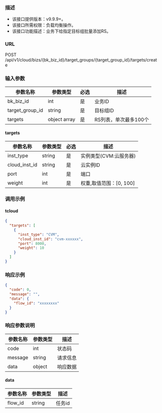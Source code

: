 ### 描述

- 该接口提供版本：v9.9.9+。
- 该接口所需权限：负载均衡操作。
- 该接口功能描述：业务下给指定目标组批量添加RS。

### URL

POST /api/v1/cloud/bizs/{bk_biz_id}/target_groups/{target_group_id}/targets/create

### 输入参数

| 参数名称          | 参数类型       | 必选 | 描述                |
|------------------|--------------|------|--------------------|
| bk_biz_id        | int          | 是   | 业务ID              |
| target_group_id  | string       | 是   | 目标组ID            |
| targets          | object array | 是   | RS列表，单次最多100个 |

#### targets

| 参数名称          | 参数类型       | 必选 | 描述                               |
|------------------|--------------|------|-----------------------------------|
| inst_type        | string       | 是   | 实例类型(CVM:云服务器)               |
| cloud_inst_id    | string       | 是   | 云实例ID                           |
| port             | int          | 是   | 端口                               |
| weight           | int          | 是   | 权重,取值范围：[0, 100]              |

### 调用示例

#### tcloud

```json
{
  "targets": [
    {
      "inst_type": "CVM",
      "cloud_inst_id": "cvm-xxxxxx",
      "port": 8000,
      "weight": 10
    }
  ]
}
```

### 响应示例

```json
{
  "code": 0,
  "message": "",
  "data": {
    "flow_id": "xxxxxxxx"
  }
}
```

### 响应参数说明

| 参数名称  | 参数类型  | 描述    |
|---------|----------|---------|
| code    | int      | 状态码   |
| message | string   | 请求信息 |
| data    | object   | 响应数据 |

#### data

| 参数名称  | 参数类型 | 描述    |
|----------|--------|---------|
| flow_id  | string | 任务id   |

